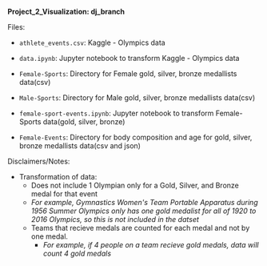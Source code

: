 **Project_2_Visualization: dj_branch**

Files:

- `athlete_events.csv`: Kaggle - Olympics data

- `data.ipynb`: Jupyter notebook to transform Kaggle - Olympics data

- `Female-Sports`: Directory for Female gold, silver, bronze medallists data(csv)

- `Male-Sports`: Directory for Male gold, silver, bronze medallists data(csv)

- `female-sport-events.ipynb`: Jupyter notebook to transform Female-Sports data(gold, silver, bronze)

- `Female-Events`: Directory for body composition and age for gold, silver, bronze medallists data(csv and json)

Disclaimers/Notes:
- Transformation of data:
	- Does not include 1 Olympian only for a Gold, Silver, and Bronze medal for that event 
	-	*For example, Gymnastics Women's Team Portable Apparatus during 1956 Summer Olympics only has one gold medalist for all of 1920 to 2016 Olympics, so this is not included in the datset*
	- Teams that recieve medals are counted for each medal and not by one medal. 
		- *For example, if 4 people on a team recieve gold medals, data will count 4 gold medals*